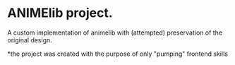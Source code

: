 # ANIMElib project.

A custom implementation of animelib with (attempted) preservation of the original design.

*the project was created with the purpose of only "pumping" frontend skills